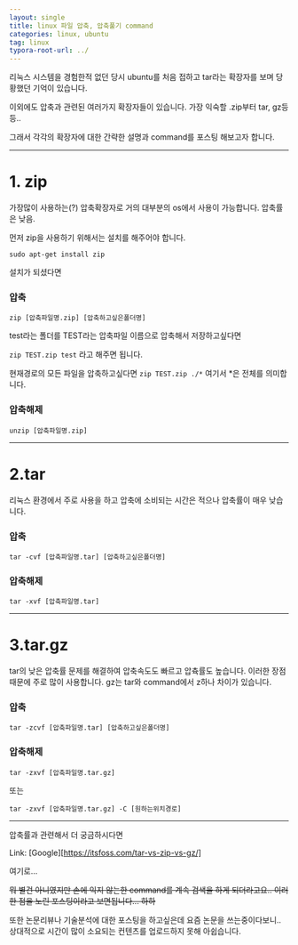 ```yaml
---
layout: single
title: linux 파일 압축, 압축풀기 command
categories: linux, ubuntu
tag: linux
typora-root-url: ../
---
```


리눅스 시스템을 경험한적 없던 당시 ubuntu를 처음 접하고 tar라는 확장자를 보며 당황했던 기억이 있습니다.

이외에도 압축과 관련된 여러가지 확장자들이 있습니다. 가장 익숙할 .zip부터 tar, gz등등.. 

그래서 각각의 확장자에 대한 간략한 설명과 command를 포스팅 해보고자 합니다.

------------------------------------------------
# 1. zip
가장많이 사용하는(?) 압축확장자로 거의 대부분의 os에서 사용이 가능합니다. 압축률은 낮음.

먼저 zip을 사용하기 위해서는 설치를 해주어야 합니다.

`sudo apt-get install zip`

설치가 되셨다면 

### 압축
`zip [압축파일명.zip] [압축하고싶은폴더명]`

test라는 폴더를 TEST라는 압축파일 이름으로 압축해서 저장하고싶다면 

`zip TEST.zip test`
라고 해주면 됩니다.

현재경로의 모든 파일을 압축하고싶다면
`zip TEST.zip ./*`
여기서 *은 전체를 의미합니다.

### 압축해제
`unzip [압축파일명.zip]`

------------------------------------------------

# 2.tar
리눅스 환경에서 주로 사용을 하고 압축에 소비되는 시간은 적으나 압축률이 매우 낮습니다.
### 압축
`tar -cvf [압축파일명.tar] [압축하고싶은폴더명]`

### 압축해제
`tar -xvf [압축파일명.tar]`

------------------------------------------------

# 3.tar.gz
tar의 낮은 압축률 문제를 해결하여 압축속도도 빠르고 압츅률도 높습니다. 이러한 장점때문에 주로 많이 사용합니다.
gz는 tar와 command에서 z하나 차이가 있습니다.
### 압축
`tar -zcvf [압축파일명.tar] [압축하고싶은폴더명]`

### 압축해제
`tar -zxvf [압축파일명.tar.gz]`

또는

`tar -zxvf [압축파일명.tar.gz] -C [원하는위치경로]`

------------------------------------------------

압축률과 관련해서 더 궁금하시다면 

Link: [Google][https://itsfoss.com/tar-vs-zip-vs-gz/]

여기로... 


~~뭐 별건 아니였지만 손에 익지 않는한 command를 계속 검색을 하게 되더라고요.. 이러한 점을 노린 포스팅이라고 보면됩니다... 하하~~


또한 논문리뷰나 기술분석에 대한 포스팅을 하고싶은데 요즘 논문을 쓰는중이다보니.. 상대적으로 시간이 많이 소요되는 컨텐츠를 업로드하지 못해 아쉽습니다.